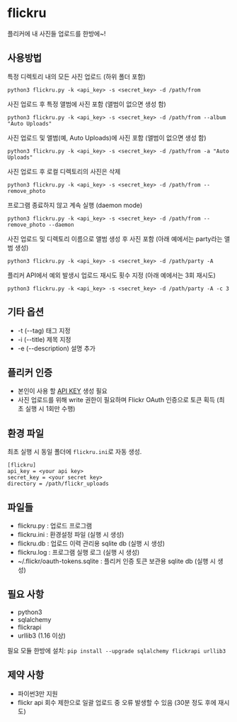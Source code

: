 # flickru

플리커에 내 사진들 업로드를 한방에~!


## 사용방법

특정 디렉토리 내의 모든 사진 업로드 (하위 폴더 포함)

    python3 flickru.py -k <api_key> -s <secret_key> -d /path/from

사진 업로드 후 특정 앨범에 사진 포함 (앨범이 없으면 생성 함)

    python3 flickru.py -k <api_key> -s <secret_key> -d /path/from --album "Auto Uploads"

사진 업로드 및 앨범(예, Auto Uploads)에 사진 포함 (앨범이 없으면 생성 함)

    python3 flickru.py -k <api_key> -s <secret_key> -d /path/from -a "Auto Uploads"

사진 업로드 후 로컬 디렉토리의 사진은 삭제

    python3 flickru.py -k <api_key> -s <secret_key> -d /path/from --remove_photo

프로그램 종료하지 않고 계속 실행 (daemon mode)

    python3 flickru.py -k <api_key> -s <secret_key> -d /path/from --remove_photo --daemon
    
사진 업로드 및 디렉토리 이름으로 앨범 생성 후 사진 포함 (아래 예에서는 party라는 앨범 생성)

    python3 flickru.py -k <api_key> -s <secret_key> -d /path/party -A

플리커 API에서 예외 발생시 업로드 재시도 횟수 지정 (아래 예에서는 3회 재시도)

    python3 flickru.py -k <api_key> -s <secret_key> -d /path/party -A -c 3


## 기타 옵션

* -t (--tag) 태그 지정
* -i (--title) 제목 지정
* -e (--description) 설명 추가 


## 플리커 인증

* 본인이 사용 할 [API KEY](https://www.flickr.com/services/api/keys/) 생성 필요 
* 사진 업로드를 위해 write 권한이 필요하며 Flickr OAuth 인증으로 토큰 획득 (최초 실행 시 1회만 수행)


## 환경 파일

최초 실행 시 동일 폴더에 `flickru.ini`로 자동 생성.

```
[flickru]
api_key = <your api key>
secret_key = <your secret key>
directory = /path/flickr_uploads
```


## 파일들
* flickru.py   : 업로드 프로그램 
* flickru.ini  : 환경설정 파일 (실행 시 생성)
* flickru.db   : 업로드 이력 관리용 sqlite db (실행 시 생성)
* flickru.log  : 프로그램 실행 로그 (실행 시 생성)
* ~/.flickr/oauth-tokens.sqlite  : 플리커 인증 토큰 보관용 sqlite db (실행 시 생성)


## 필요 사항

* python3
* sqlalchemy
* flickrapi
* urllib3 (1.16 이상) 

필요 모듈 한방에 설치: `pip install --upgrade sqlalchemy flickrapi urllib3`


## 제약 사항

* 파이썬3만 지원
* flickr api 회수 제한으로 일괄 업로드 중 오류 발생할 수 있음 (30분 정도 후에 재시도)
